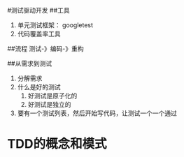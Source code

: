#测试驱动开发
##工具
1. 单元测试框架： googletest
2. 代码覆盖率工具

##流程
测试-》编码-》重构

##从需求到测试
1. 分解需求
2. 什么是好的测试
	1. 好测试是原子化的
	2. 好测试是独立的
3. 要有一个测试列表，然后开始写代码，让测试一个一个通过

# TDD的概念和模式
